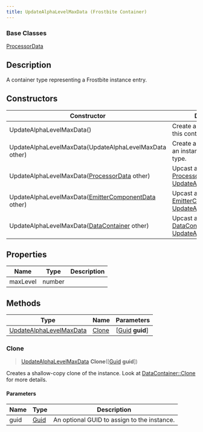 ```yaml
---
title: UpdateAlphaLevelMaxData (Frostbite Container)
---
```

### Base Classes

[ProcessorData](ProcessorData)

## Description

A container type representing a Frostbite instance entry.

## Constructors

| Constructor                                                                        | Description                                                                                                                           |
| ---------------------------------------------------------------------------------- | ------------------------------------------------------------------------------------------------------------------------------------- |
| UpdateAlphaLevelMaxData()                                                          | Create a new instance of this container type.                                                                                         |
| UpdateAlphaLevelMaxData(UpdateAlphaLevelMaxData other)                             | Create a reference copy of an instance of the same type.                                                                              |
| UpdateAlphaLevelMaxData([ProcessorData](ProcessorData) other)                      | Upcast an instance of type [ProcessorData](ProcessorData) to [UpdateAlphaLevelMaxData](UpdateAlphaLevelMaxData).                      |
| UpdateAlphaLevelMaxData([EmitterComponentData](EmitterComponentData) other)        | Upcast an instance of type [EmitterComponentData](EmitterComponentData) to [UpdateAlphaLevelMaxData](UpdateAlphaLevelMaxData).        |
| UpdateAlphaLevelMaxData([DataContainer](/vext/ref/cls/shr/datacontainer) other) | Upcast an instance of type [DataContainer](/vext/ref/cls/shr/datacontainer) to [UpdateAlphaLevelMaxData](UpdateAlphaLevelMaxData). |

## Properties

| Name     | Type   | Description |
| -------- | ------ | ----------- |
| maxLevel | number |             |

## Methods

| Type                                               | Name            | Parameters                                     |
| -------------------------------------------------- | --------------- | ---------------------------------------------- |
| [UpdateAlphaLevelMaxData](UpdateAlphaLevelMaxData) | [Clone](#clone) | \[[Guid](/vext/ref/cls/shr/guid) **guid**\] |

### Clone

> [UpdateAlphaLevelMaxData](UpdateAlphaLevelMaxData) **Clone**(\[[Guid](/vext/ref/cls/shr/guid) **guid**\])

Creates a shallow-copy clone of the instance. Look at [DataContainer::Clone](/vext/ref/cls/shr/datacontainer#clone) for more details.

#### Parameters

| Name | Type         | Description                                 |
| ---- | ------------ | ------------------------------------------- |
| guid | [Guid](Guid) | An optional GUID to assign to the instance. |
